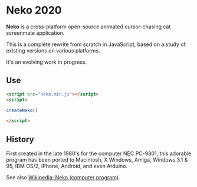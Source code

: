# Neko 2020

**Neko** is a cross-platform open-source animated cursor-chasing cat screenmate application.

This is a complete rewrite from scratch in JavaScript, based on a study of existing versions on various platforms.

It's an evolving work in progress.

## Use

```html
<script src="neko.min.js"></script>
<script>

createNeko()

</script>
```

## History

First created in the late 1980's for the computer NEC PC-9801, this adorable program has been ported to Macintosh, X Windows, Amiga, Windows 3.1 & 95, IBM OS/2, iPhone, Android, and even Arduino. 

See also [Wikipedia: Neko (computer program)](http://en.wikipedia.org/wiki/Neko_(computer_program)).
